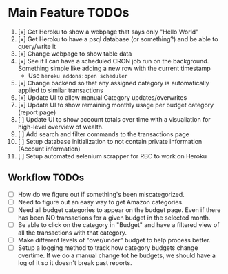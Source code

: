 # Main Feature TODOs

1. [x] Get Heroku to show a webpage that says only "Hello World"
2. [x] Get Heroku to have a psql database (or something?) and be able to query/write it 
3. [x] Change webpage to show table data
4. [x] See if I can have a scheduled CRON job run on the background. Something simple like adding a new row with the current timestamp
    * Use `heroku addons:open scheduler`
7. [x] Change backend so that any assigned category is automatically applied to similar transactions
8. [x] Update UI to allow manual Category updates/overwrites
9. [x] Update UI to show remaining monthly usage per budget category (report page)
10. [ ] Update UI to show account totals over time with a visualiation for high-level overview of wealth.
11. [ ] Add search and filter commands to the transactions page
12. [ ] Setup database initialization to not contain private information (Account information)
13. [ ] Setup automated selenium scrapper for RBC to work on Heroku

## Workflow TODOs 
* [ ] How do we figure out if something's been miscategorized.
* [ ] Need to figure out an easy way to get Amazon categories.
* [ ] Need all budget categories to appear on the budget page. Even if there has been NO transactions for a given budget in the selected month.
* [ ] Be able to click on the category in "Budget" and have a filtered view of all the transactions with that category.
* [ ] Make different levels of "over/under" budget to help process better.
* [ ] Setup a logging method to track how category budgets change overtime. If we do a manual change tot he budgets, we should have a log of it so it doesn't break past reports.
